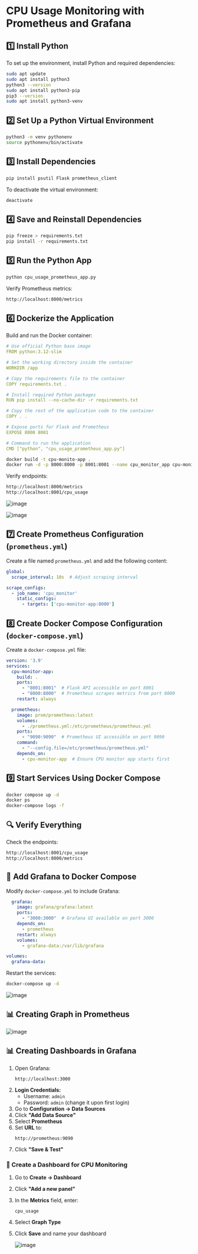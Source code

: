 # CPU Usage Monitoring with Prometheus and Grafana

## **1️⃣ Install Python**
To set up the environment, install Python and required dependencies:

```bash
sudo apt update
sudo apt install python3
python3 --version
sudo apt install python3-pip
pip3 --version
sudo apt install python3-venv
```

## **2️⃣ Set Up a Python Virtual Environment**
```bash
python3 -m venv pythonenv
source pythonenv/bin/activate
```

## **3️⃣ Install Dependencies**
```bash
pip install psutil Flask prometheus_client
```

To deactivate the virtual environment:
```bash
deactivate
```

## **4️⃣ Save and Reinstall Dependencies**
```bash
pip freeze > requirements.txt
pip install -r requirements.txt
```

## **5️⃣ Run the Python App**
```bash
python cpu_usage_prometheus_app.py
```

Verify Prometheus metrics:
```bash
http://localhost:8000/metrics
```

## **6️⃣ Dockerize the Application**
Build and run the Docker container:
```yaml
# Use official Python base image
FROM python:3.12-slim

# Set the working directory inside the container
WORKDIR /app

# Copy the requirements file to the container
COPY requirements.txt .

# Install required Python packages
RUN pip install --no-cache-dir -r requirements.txt

# Copy the rest of the application code to the container
COPY . .

# Expose ports for Flask and Prometheus
EXPOSE 8000 8001

# Command to run the application
CMD ["python", "cpu_usage_prometheus_app.py"]

```
```bash
docker build -t cpu-monito-app .
docker run -d -p 8000:8000 -p 8001:8001 --name cpu_monitor_app cpu-monito-app
```

Verify endpoints:
```bash
http://localhost:8000/metrics
http://localhost:8001/cpu_usage
```

![image](https://github.com/user-attachments/assets/0c6f6c1c-6f0e-44c8-99e2-b16fbbd3ff23)

![image](https://github.com/user-attachments/assets/caebef32-febd-4bc9-82bc-102875163f8f)

## **7️⃣ Create Prometheus Configuration (`prometheus.yml`)**
Create a file named `prometheus.yml` and add the following content:
```yaml
global:
  scrape_interval: 10s  # Adjust scraping interval

scrape_configs:
  - job_name: 'cpu_monitor'
    static_configs:
      - targets: ['cpu-monitor-app:8000']
```

## **8️⃣ Create Docker Compose Configuration (`docker-compose.yml`)**
Create a `docker-compose.yml` file:
```yaml
version: '3.9'
services:
  cpu-monitor-app:
    build: .
    ports:
      - "8001:8001"  # Flask API accessible on port 8001
      - "8000:8000"  # Prometheus scrapes metrics from port 8000
    restart: always

  prometheus:
    image: prom/prometheus:latest
    volumes:
      - ./prometheus.yml:/etc/prometheus/prometheus.yml
    ports:
      - "9090:9090"  # Prometheus UI accessible on port 9090
    command:
      - "--config.file=/etc/prometheus/prometheus.yml"
    depends_on:
      - cpu-monitor-app  # Ensure CPU monitor app starts first
```

## **9️⃣ Start Services Using Docker Compose**
```bash
docker compose up -d
docker ps
docker-compose logs -f
```

## **🔍 Verify Everything**
Check the endpoints:
```bash
http://localhost:8001/cpu_usage
http://localhost:8000/metrics
```

## **🔹 Add Grafana to Docker Compose**
Modify `docker-compose.yml` to include Grafana:
```yaml
  grafana:
    image: grafana/grafana:latest
    ports:
      - "3000:3000"  # Grafana UI available on port 3000
    depends_on:
      - prometheus
    restart: always
    volumes:
      - grafana-data:/var/lib/grafana

volumes:
  grafana-data:
```

Restart the services:
```bash
docker-compose up -d
```
![image](https://github.com/user-attachments/assets/7e4879ed-ae67-4785-b288-cfc01344680a)

## **📊 Creating Graph in Prometheus**

![image](https://github.com/user-attachments/assets/bb17a9e3-2390-4772-bd34-7b9bb601d795)



## **📊 Creating Dashboards in Grafana**
1. Open Grafana:  
   ```
   http://localhost:3000
   ```
2. **Login Credentials:**  
   - Username: `admin`
   - Password: `admin` (change it upon first login)
3. Go to **Configuration → Data Sources**
4. Click **"Add Data Source"**
5. Select **Prometheus**
6. Set **URL** to:
   ```
   http://prometheus:9090
   ```
7. Click **"Save & Test"**

### **📌 Create a Dashboard for CPU Monitoring**
1. Go to **Create → Dashboard**
2. Click **"Add a new panel"**
3. In the **Metrics** field, enter:
   ```
   cpu_usage
   ```

4. Select **Graph Type**
5. Click **Save** and name your dashboard

   ![image](https://github.com/user-attachments/assets/56931cd6-2bac-4dbb-88b7-816a2074bb1f)



